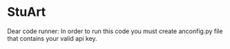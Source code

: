 # StuArt

Dear code runner: In order to run this code you must create anconfig.py file that contains your valid api key.
